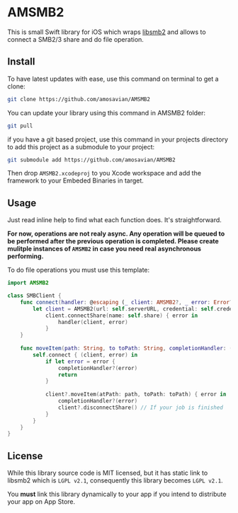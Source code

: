 # AMSMB2


This is small Swift library for iOS which wraps [libsmb2](https://github.com/sahlberg/libsmb2) and allows to connect a SMB2/3 share and do file operation.

## Install

To have latest updates with ease, use this command on terminal to get a clone:

```bash
git clone https://github.com/amosavian/AMSMB2
```

You can update your library using this command in AMSMB2 folder:

```bash
git pull
```

if you have a git based project, use this command in your projects directory to add this project as a submodule to your project:

```bash
git submodule add https://github.com/amosavian/AMSMB2
```

Then drop `AMSMB2.xcodeproj` to you Xcode workspace and add the framework to your Embeded Binaries in target.

## Usage

Just read inline help to find what each function does. It's straightforward.

**For now, operations are not realy async. Any operation will be queued to be performed after the previous operation is completed. Please create mulitple instances of `AMSMB2` in case you need real asynchronous performing.**

To do file operations you must use this template:

```swift
import AMSMB2

class SMBClient {
    func connect(handler: @escaping (_ client: AMSMB2?, _ error: Error?) -> Void) {
        let client = AMSMB2(url: self.serverURL, credential: self.credential)!
            client.connectShare(name: self.share) { error in
                handler(client, error)
            }
    }
    
    func moveItem(path: String, to toPath: String, completionHandler: ((_ error: Error?) -> Void)?) {
        self.connect { (client, error) in
            if let error = error {
                completionHandler?(error)
                return
            }
            
            client?.moveItem(atPath: path, toPath: toPath) { error in
                completionHandler?(error)
                client?.disconnectShare() // If your job is finished
            }
        }
    }
}
```

## License

While this library source code is MIT licensed, but it has static link to libsmb2 which is `LGPL v2.1`, consequently this library becomes `LGPL v2.1`.

You **must** link this library dynamically to your app if you intend to distribute your app on App Store.